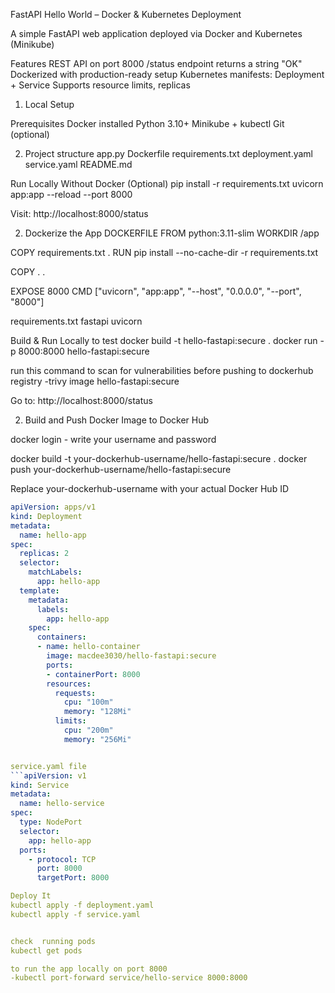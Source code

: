 FastAPI Hello World – Docker & Kubernetes Deployment


A simple FastAPI web application deployed via Docker and Kubernetes (Minikube)



Features
REST API on port 8000
/status endpoint returns a string "OK"
Dockerized with production-ready setup
Kubernetes manifests: Deployment + Service
Supports resource limits, replicas


1. Local Setup

Prerequisites
Docker installed
Python 3.10+
Minikube + kubectl
Git (optional)

2. Project structure
app.py
Dockerfile
requirements.txt
deployment.yaml
service.yaml
README.md

Run Locally Without Docker (Optional)
pip install -r requirements.txt
uvicorn app:app --reload --port 8000

Visit: http://localhost:8000/status

2. Dockerize the App
DOCKERFILE
FROM python:3.11-slim
WORKDIR /app

COPY requirements.txt .
RUN pip install --no-cache-dir -r requirements.txt

COPY . .

EXPOSE 8000
CMD ["uvicorn", "app:app", "--host", "0.0.0.0", "--port", "8000"]


requirements.txt
fastapi
uvicorn


Build & Run Locally to test
docker build -t hello-fastapi:secure .
docker run -p 8000:8000 hello-fastapi:secure

run this command to scan for vulnerabilities before pushing to dockerhub registry
-trivy image hello-fastapi:secure


Go to: http://localhost:8000/status


2. Build and Push Docker Image to Docker Hub

docker login -  write your username and password 

docker build -t your-dockerhub-username/hello-fastapi:secure .
docker push your-dockerhub-username/hello-fastapi:secure

Replace your-dockerhub-username with your actual Docker Hub ID


```deployment.yaml file
apiVersion: apps/v1
kind: Deployment
metadata:
  name: hello-app
spec:
  replicas: 2
  selector:
    matchLabels:
      app: hello-app
  template:
    metadata:
      labels:
        app: hello-app
    spec:
      containers:
      - name: hello-container
        image: macdee3030/hello-fastapi:secure
        ports:
        - containerPort: 8000
        resources:
          requests:
            cpu: "100m"
            memory: "128Mi"
          limits:
            cpu: "200m"
            memory: "256Mi"


service.yaml file
```apiVersion: v1
kind: Service
metadata:
  name: hello-service
spec:
  type: NodePort
  selector:
    app: hello-app
  ports:
    - protocol: TCP
      port: 8000
      targetPort: 8000

Deploy It
kubectl apply -f deployment.yaml
kubectl apply -f service.yaml


check  running pods
kubectl get pods

to run the app locally on port 8000
-kubectl port-forward service/hello-service 8000:8000 





